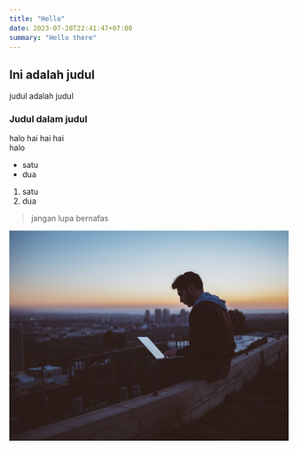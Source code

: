 ```yaml
---
title: "Hello"
date: 2023-07-28T22:41:47+07:00
summary: "Hello there"
---
```


## Ini adalah judul
judul adalah judul

### Judul dalam judul
halo hai hai hai
\
halo

- satu
- dua

1. satu
2. dua

> jangan lupa bernafas

![keterangan](/avi-richards-Z3ownETsdNQ-unsplash.jpg)
